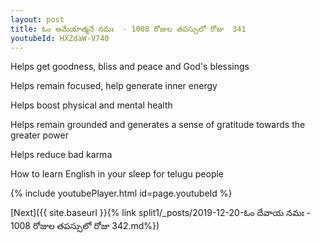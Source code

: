 ```yaml
---
layout: post
title: ఓం అమేయాత్మనే నమః  - 1008 రోజుల తపస్సులో రోజు  341
youtubeId: HXZdaW-V740
---
```

 
 
Helps get goodness, bliss and peace and God's blessings
 
Helps remain focused, help generate inner energy 
 
Helps boost physical and mental health 
 
Helps remain grounded and generates a sense of gratitude towards the greater power 
 
Helps reduce bad karma
 
How to learn English in your sleep for telugu people
 
 
 
 


{% include youtubePlayer.html id=page.youtubeId %}
 
[Next]({{ site.baseurl }}{% link split1/_posts/2019-12-20-ఓం దేవాయ నమః  - 1008 రోజుల తపస్సులో రోజు  342.md%})
 
